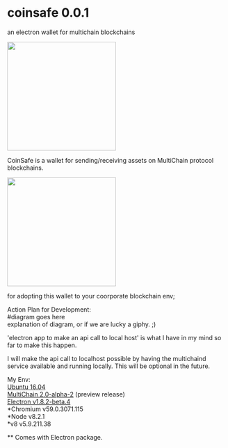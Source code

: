 # coinsafe 0.0.1
an electron wallet for multichain blockchains<br>

<img src="https://media.discordapp.net/attachments/407746101303836683/407768002281603072/Screen_Shot_2018-01-29_at_10.23.45_PM.png" height="250" width="250"><br>

CoinSafe is a wallet for sending/receiving assets on MultiChain protocol blockchains. 

<img src="https://media.discordapp.net/attachments/407746101303836683/407768113476796436/Screen_Shot_2018-01-29_at_10.24.24_PM.png" height="250" width="250"><br>

for adopting this wallet to your coorporate blockchain env;

Action Plan for Development:<br>
#diagram goes here<br>
explanation of diagram, or if we are lucky a giphy. ;)

'electron app to make an api call to local host'
is what I have in my mind so far to make this happen.

I will make the api call to localhost possible by having the multichaind service available and running locally. 
This will be optional in the future. 

My Env:<br>
<a href="http://releases.ubuntu.com/16.04.3/ubuntu-16.04.3-desktop-amd64.iso?_ga=2.76030037.1722912274.1517293232-1500159376.1513966486">Ubuntu 16.04</a><br>
<a href="https://www.multichain.com/download/multichain-2.0-alpha-2.tar.gz">MultiChain 2.0-alpha-2</a> (preview release)<br>
<a href="https://github.com/electron/electron/releases/download/v1.8.2-beta.4/electron-v1.8.2-beta.4-linux-x64.zip">Electron v1.8.2-beta.4</a><br>
*Chromium v59.0.3071.115<br>
*Node v8.2.1<br>
*v8 v5.9.211.38<br>

** Comes with Electron package.
